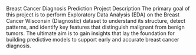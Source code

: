 Breast Cancer Diagnosis Prediction
Project Description
The primary goal of this project is to perform Exploratory Data Analysis (EDA) on the Breast Cancer Wisconsin (Diagnostic) dataset to understand its structure, detect patterns, and identify key features that distinguish malignant from benign tumors. The ultimate aim is to gain insights that lay the foundation for building predictive models to support early and accurate breast cancer diagnosis.
